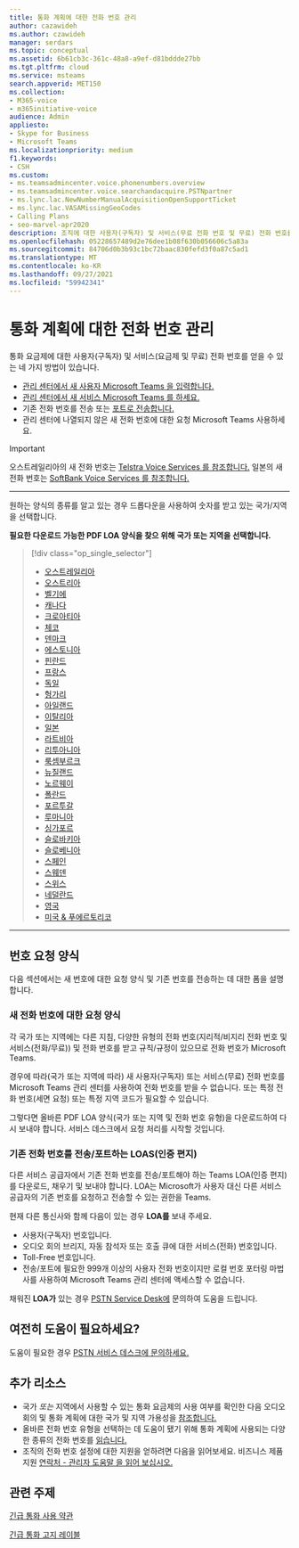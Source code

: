 ```yaml
---
title: 통화 계획에 대한 전화 번호 관리
author: cazawideh
ms.author: czawideh
manager: serdars
ms.topic: conceptual
ms.assetid: 6b61cb3c-361c-48a8-a9ef-d81bddde27bb
ms.tgt.pltfrm: cloud
ms.service: msteams
search.appverid: MET150
ms.collection:
- M365-voice
- m365initiative-voice
audience: Admin
appliesto:
- Skype for Business
- Microsoft Teams
ms.localizationpriority: medium
f1.keywords:
- CSH
ms.custom:
- ms.teamsadmincenter.voice.phonenumbers.overview
- ms.teamsadmincenter.voice.searchandacquire.PSTNpartner
- ms.lync.lac.NewNumberManualAcquisitionOpenSupportTicket
- ms.lync.lac.VASAMissingGeoCodes
- Calling Plans
- seo-marvel-apr2020
description: 조직에 대한 사용자(구독자) 및 서비스(무료 전화 번호 및 무료) 전화 번호를 Microsoft Teams 방법을 알아보습니다.
ms.openlocfilehash: 05228657489d2e76dee1b08f630b056606c5a83a
ms.sourcegitcommit: 84706d0b3b93c1bc72baac830fefd3f0a87c5ad1
ms.translationtype: MT
ms.contentlocale: ko-KR
ms.lasthandoff: 09/27/2021
ms.locfileid: "59942341"
---
```

# <a name="manage-phone-numbers-for-calling-plan"></a>통화 계획에 대한 전화 번호 관리

통화 요금제에 대한 사용자(구독자) 및 서비스(요금제 및 무료) 전화 번호를 얻을 수 있는 네 가지 방법이 있습니다.

- [관리 센터에서 새 사용자 Microsoft Teams 을 입력합니다.](../getting-phone-numbers-for-your-users.md#get-new-phone-numbers-for-your-users)
- [관리 센터에서 새 서비스 Microsoft Teams 를 하세요.](../getting-service-phone-numbers.md#get-new-service-numbers)
- 기존 전화 번호를 전송 또는 [포트로 전송합니다.  ](../phone-number-calling-plans/transfer-phone-numbers-to-teams.md#create-a-port-order-and-transfer-your-phone-numbers-to-teams)
- 관리 센터에 나열되지 않은 새 전화 번호에 대한 요청 Microsoft Teams 사용하세요.

> [!IMPORTANT]
> 오스트레일리아의 새 전화 번호는 [Telstra Voice Services 를 참조합니다.](https://aka.ms/TelstraVoicePlan) 일본의 새 전화 번호는 [SoftBank Voice Services 를 참조합니다.](https://aka.ms/SoftBankVoicePlan)

***
원하는 양식의 종류를 알고 있는 경우 드롭다운을 사용하여 숫자를 받고 있는 국가/지역을 선택합니다.

**필요한 다운로드 가능한 PDF LOA 양식을 찾으 위해 국가 또는 지역을 선택합니다.**
> [!div class="op_single_selector"]
>
> - [오스트레일리아](phone-number-management-for-australia.md)
> - [오스트리아](phone-number-management-for-austria.md)
> - [벨기에](phone-number-management-for-belgium.md)
> - [캐나다](phone-number-management-for-canada.md)
> - [크로아티아](phone-number-management-for-croatia.md)
> - [체코](phone-number-management-for-czech-republic.md)
> - [덴마크](phone-number-management-for-denmark.md)
> - [에스토니아](phone-number-management-for-estonia.md)
> - [핀란드](phone-number-management-for-finland.md)
> - [프랑스](phone-number-management-for-france.md)
> - [독일](phone-number-management-for-germany.md)
> - [헝가리](phone-number-management-for-hungary.md)
> - [아일랜드](phone-number-management-for-ireland.md)
> - [이탈리아](phone-number-management-for-italy.md)
> - [일본](phone-number-management-for-japan.md)
> - [라트비아](phone-number-management-for-latvia.md)
> - [리투아니아](phone-number-management-for-lithuania.md)
> - [룩셈부르크](phone-number-management-for-luxembourg.md)
> - [뉴질랜드](phone-number-management-for-new-zealand.md)
> - [노르웨이](phone-number-management-for-norway.md)
> - [폴란드](phone-number-management-for-poland.md)
> - [포르투갈](phone-number-management-for-portugal.md)
> - [루마니아](phone-number-management-for-romania.md)
> - [싱가포르](phone-number-management-for-singapore.md)
> - [슬로바키아](phone-number-management-for-slovakia.md)
> - [슬로베니아](phone-number-management-for-slovenia.md)
> - [스페인](phone-number-management-for-spain.md)
> - [스웨덴](phone-number-management-for-sweden.md)
> - [스위스](phone-number-management-for-switzerland.md)
> - [네덜란드](phone-number-management-for-the-netherlands.md)
> - [영국](phone-number-management-for-the-u-k.md)
> - [미국 & 푸에르토리코](phone-number-management-for-the-u-s.md)

***

## <a name="number-request-forms"></a>번호 요청 양식

다음 섹션에서는 새 번호에 대한 요청 양식 및 기존 번호를 전송하는 데 대한 폼을 설명합니다.

### <a name="request-forms-for-new-phone-numbers"></a>새 전화 번호에 대한 요청 양식

각 국가 또는 지역에는 다른 지침, 다양한 유형의 전화 번호(지리적/비지리 전화 번호 및 서비스(전화/무료)) 및 전화 번호를 받고 규칙/규정이 있으므로 전화 번호가 Microsoft Teams.

경우에 따라(국가 또는 지역에 따라) 새 사용자(구독자) 또는 서비스(무료) 전화 번호를 Microsoft Teams 관리 센터를 사용하여 전화 번호를 받을 수  없습니다. 또는 특정 전화 번호(세면 요청) 또는 특정 지역 코드가 필요할 수 있습니다. 

그렇다면 올바른 PDF LOA 양식(국가 또는 지역 및 전화 번호 유형)을 다운로드하여 다시 보내야 합니다. 서비스 데스크에서 요청 처리를 시작할 것입니다.

### <a name="letters-of-authorization-loas-to-transferport-existing-phone-numbers"></a>기존 전화 번호를 전송/포트하는 LOAS(인증 편지) 

다른 서비스 공급자에서 기존 전화 번호를 전송/포트해야 하는 Teams LOA(인증 편지)를 다운로드, 채우기 및 보내야 합니다. LOA는 Microsoft가 사용자 대신 다른 서비스 공급자의 기존 번호를 요청하고 전송할 수 있는 권한을 Teams.

현재 다른 통신사와 함께 다음이 있는 경우 **LOA를** 보내 주세요.

- 사용자(구독자) 번호입니다.
- 오디오 회의 브리지, 자동 참석자 또는 호출 큐에 대한 서비스(전화) 번호입니다.
- Toll-Free 번호입니다.
- 전송/포트에 필요한 999개 이상의 사용자 전화 번호이지만 로컬 번호 포터링 마법사를 사용하여 Microsoft Teams 관리 센터에 액세스할 수 없습니다.

채워진 **LOA가** 있는 경우 [PSTN Service Desk에](./contact-pstn-service-desk.md) 문의하여 도움을 드립니다.

## <a name="still-need-assistance"></a>여전히 도움이 필요하세요?

도움이 필요한 경우 [PSTN 서비스 데스크에 문의하세요.](./contact-pstn-service-desk.md)

## <a name="additional-resources"></a>추가 리소스

- 국가 _또는_ 지역에서 사용할 수 있는 통화 요금제의 사용 여부를 확인한 다음 오디오 회의 및 통화 계획에 대한 국가 및 지역 가용성을 [참조합니다.](../country-and-region-availability-for-audio-conferencing-and-calling-plans/country-and-region-availability-for-audio-conferencing-and-calling-plans.md)
- 올바른 전화 번호 유형을 선택하는 데 도움이 됐기 위해 통화 계획에 사용되는 다양한 종류의 전화 번호를 [읽습니다.](../different-kinds-of-phone-numbers-used-for-calling-plans.md)
- 조직의 전화 번호 설정에 대한 지원을 얻하려면 다음을 읽어보세요. 비즈니스 제품 지원 [연락처 - 관리자 도움말 을 읽어 보십시오.](/microsoft-365/admin/contact-support-for-business-products?tabs=online&view=o365-worldwide)

## <a name="related-topics"></a>관련 주제

[긴급 통화 사용 약관](../emergency-calling-terms-and-conditions.md)

[긴급 통화 고지 레이블](https://download.microsoft.com/download/a/8/0/a807c43d-2177-4fe0-8732-86b3784ae6e5/emergency-calling-label-(en-us)-(v.1.0).zip)